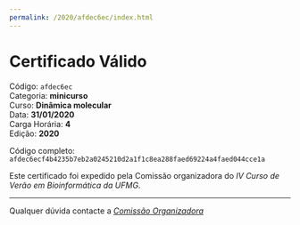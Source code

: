 ```yaml
---
permalink: /2020/afdec6ec/index.html
---
```


# Certificado Válido

Código: `afdec6ec`<br>
Categoria: **minicurso**<br>
Curso: **Dinâmica molecular**<br>
Data: **31/01/2020**<br>
Carga Horária: **4**<br>
Edição: **2020**<br>


Código completo: `afdec6ecf4b4235b7eb2a0245210d2a1f1c8ea288faed69224a4faed044cce1a`


Este certificado foi expedido pela Comissão organizadora do *IV Curso de Verão em Bioinformática da UFMG*.

----

Qualquer dúvida contacte a [_Comissão Organizadora_](<mailto:cursobioinfoufmg@gmail.com$subject=[Certificados]>)

